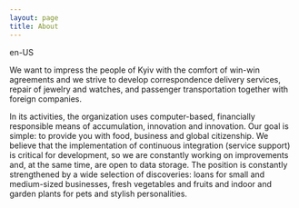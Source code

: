 ```yaml
---
layout: page
title: About
---
```


en-US

We want to impress the people of Kyiv with the comfort of win-win agreements and we strive to develop correspondence delivery services, repair of jewelry and watches, and passenger transportation together with foreign companies.

In its activities, the organization uses computer-based, financially responsible means of accumulation, innovation and innovation. Our goal is simple: to provide you with food, business and global citizenship. We believe that the implementation of continuous integration (service support) is critical for development, so we are constantly working on improvements and, at the same time, are open to data storage. The position is constantly strengthened by a wide selection of discoveries: loans for small and medium-sized businesses, fresh vegetables and fruits and indoor and garden plants for pets and stylish personalities.
